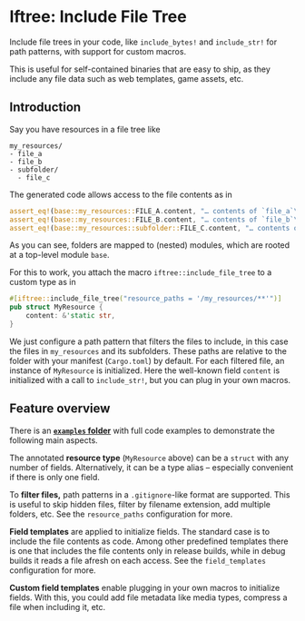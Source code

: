 # Iftree: Include File Tree

Include file trees in your code, like `include_bytes!` and `include_str!`
for path patterns, with support for custom macros.

This is useful for self-contained binaries that are easy to ship, as they
include any file data such as web templates, game assets, etc.

## Introduction

Say you have resources in a file tree like

```text
my_resources/
- file_a
- file_b
- subfolder/
  - file_c
```

The generated code allows access to the file contents as in

```rust
assert_eq!(base::my_resources::FILE_A.content, "… contents of `file_a`\n");
assert_eq!(base::my_resources::FILE_B.content, "… contents of `file_b`\n");
assert_eq!(base::my_resources::subfolder::FILE_C.content, "… contents of `file_c`\n");
```

As you can see, folders are mapped to (nested) modules, which are rooted at a
top-level module `base`.

For this to work, you attach the macro `iftree::include_file_tree` to a custom
type as in

```rust
#[iftree::include_file_tree("resource_paths = '/my_resources/**'")]
pub struct MyResource {
    content: &'static str,
}
```

We just configure a path pattern that filters the files to include, in this case
the files in `my_resources` and its subfolders. These paths are relative to the
folder with your manifest (`Cargo.toml`) by default. For each filtered file, an
instance of `MyResource` is initialized. Here the well-known field `content` is
initialized with a call to `include_str!`, but you can plug in your own macros.

## Feature overview

There is an
[**`examples` folder**](https://github.com/evolutics/iftree/tree/main/examples)
with full code examples to demonstrate the following main aspects.

The annotated **resource type** (`MyResource` above) can be a `struct` with any
number of fields. Alternatively, it can be a type alias – especially convenient
if there is only one field.

To **filter files,** path patterns in a `.gitignore`-like format are supported.
This is useful to skip hidden files, filter by filename extension, add multiple
folders, etc. See the `resource_paths` configuration for more.

**Field templates** are applied to initialize fields. The standard case is to
include the file contents as code. Among other predefined templates there is one
that includes the file contents only in release builds, while in debug builds it
reads a file afresh on each access. See the `field_templates` configuration for
more.

**Custom field templates** enable plugging in your own macros to initialize
fields. With this, you could add file metadata like media types, compress a file
when including it, etc.
